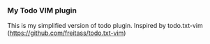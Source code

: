 ### My Todo VIM plugin

This is my simplified version of todo plugin. Inspired by todo.txt-vim (https://github.com/freitass/todo.txt-vim)
